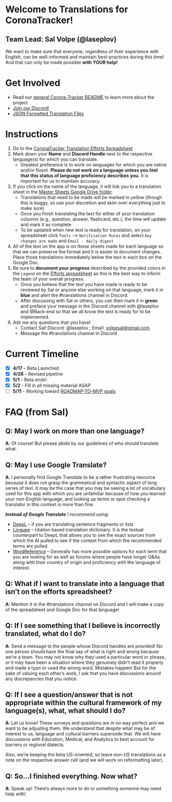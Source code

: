 # Welcome to Translations for CoronaTracker!

## Team Lead: Sal Volpe (@laseplov)

We want to make sure that everyone, regardless of their experience with English, can be well-informed and maintain best-practices during this time! And that can only be made possible __with YOUR help!__

# Get Involved

* Read our [general Corona-Tracker README](https://github.com/COVID-19-electronic-health-system/Corona-tracker) to learn more about the project
* [Join our Discord!](https://discord.gg/pPERUuv)
* [JSON Formatted Translation Files](../client/public/locales)

# Instructions

1. Go to the [CoronaTracker Translation Efforts Spreadsheet](https://docs.google.com/spreadsheets/d/1Deaaybwk8TPDlOnXJkFCQe6CIcrAqWoDA5Gbot3joyY/edit#gid=0)
2. Mark down your **Name** and **Discord Handle** next to the respective language(s) for which you can translate.
    - Greatest preference is to work on languages for which you are native and/or fluent. **Please do not work on a language unless you feel that this status of language proficiency describes you.** It is important for us to maintain accuracy.
3. If you click on the name of the language, it will link you to a translation sheet in the
[Master Sheets Google Drive folder](https://drive.google.com/open?id=12I3IoLc1Li3rtCqhwEoRhLs5FA_6BF7A).
    - Translations that need to be made will be marked in *yellow* (though this is buggy, so use your discretion and skim over everything just to make sure).
    - Once you finish translating the text for either of your translation columns (e.g., question, answer, flashcard, etc.), the time will update and mark it as complete
    - To be updated when new text is ready for translation, on your spreadsheet click `Tools` –> `Notification Rules` and select `Any changes are made` and `Email - daily digest`
4. All of the text on the app is on those sheets made for each language so that we can preserve the format and it is easier to document changes. Place those translations immediately below the text in each box on the Google Doc.
5. Be sure to **document your progress** described by the provided colors in the `Legend` on the [Efforts spreadsheet](https://docs.google.com/spreadsheets/d/1Deaaybwk8TPDlOnXJkFCQe6CIcrAqWoDA5Gbot3joyY/edit#gid=0) as this is the best way to inform the team of your overall progress.
    - Once you believe that the text you have made is ready to be reviewed by Sal or anyone else working on that language, mark it in **blue** and alert the #translations channel in Discord.
    - After discussing with Sal or others, you can then mark it in **green** and preface your message in the Discord channel with @laseplov and @Back-end so that we all know the text is ready for to be implemented.
6. Ask me any questions that you have!
    - Contact Sal! Discord: @laseplov ; Email: volpesal@gmail.com
    - Message the #translations channel in Discord

# Current Timeline

- [x] **4/17** – Beta Launched
- [x] **4/28** – Revised pipeline
- [x] **5/1** – Beta ends!
- [x] **5/2** - Fill in all missing material ASAP
- [ ] **5/11** - Working toward [ROADMAP-TO-MVP goals](../ROADMAP-TO-MVP.md)

# FAQ (from Sal)

## Q: May I work on more than one language?

**A**: Of course! But please abide by our guidelines of who should translate what.

## Q: May I use Google Translate?

**A**: I personally find Google Translate to be a rather frustrating resource because it does not grasp the grammatical and syntactic aspect of long series of text. It may be the case that you may be seeing a lot of vocabulary used for this app with which you are unfamiliar because of how you learned your non-English language, and looking up terms or spot checking a translator in this context is more than fine.

_**Instead of Google Translate** I recommend using:_

* [DeepL](https://www.deepl.com/en/translator) – if you are translating sentence fragments or lists
* [Linguee](https://www.linguee.com/) – citation based translation dictionary. It is the textual counterpart to DeepL that allows you to see the exact sources from which the AI pulled to see if the context from which the recommended terms are pulled
* [WordReference](https://www.wordreference.com/) – Generally has more possible options for each term that you are looking for as well as forums where people have longer Q&As along with their country of origin and proficiency with the language of interest.

## Q: What if I want to translate into a language that isn’t on the efforts spreadsheet?

**A**: Mention it in the #translations channel on Discord and I will make a copy of the spreadsheet and Google Doc for that language!

## Q: If I see something that I believe is incorrectly translated, what do I do?

**A**: Send a message to the people whose Discord handles are provided! No one person should have the final say of what is right and wrong because we’re a team. You may not know why they used a particular word or phrase, or it may have been a situation where they genuinely didn’t read it properly and made a typo or used the wrong word. Mistakes happen! But for the sake of valuing each other’s work, I ask that you have discussions around any discrepancies that you notice.

## Q: If I see a question/answer that is not appropriate within the cultural framework of my language(s), what, what should I do?

**A**: Let us know! These surveys and questions are in no way perfect and we want to be adjusting them. We understand that despite what may be of interest to us, language and cultural barriers supersede that. We will have discussions with Education, Medical, and Analytics to best account for barriers or regional dialects.

Also, we’re keeping the beta US-oriented, so leave non-US translations as a note on the respective answer cell (and we will work on reformatting later).

## Q: So...I finished everything. Now what?

**A**: Speak up! There’s always more to do or something someone may need help with!
